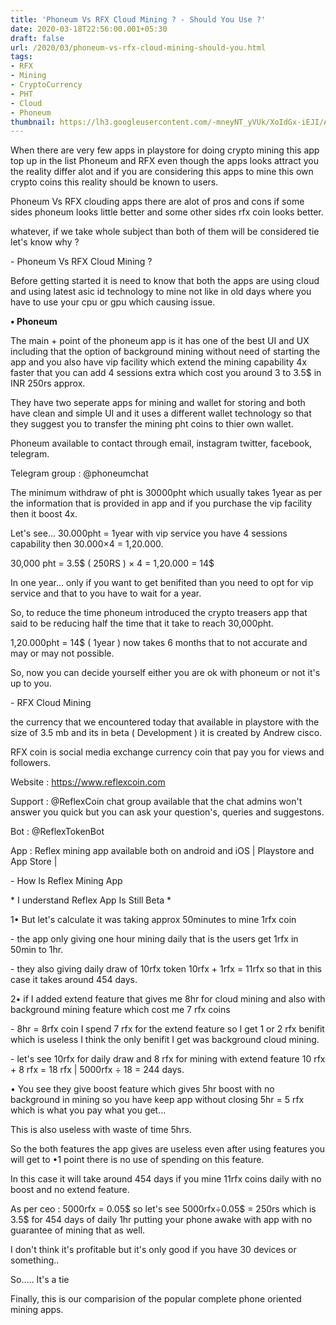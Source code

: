 ```yaml
---
title: 'Phoneum Vs RFX Cloud Mining ? - Should You Use ?'
date: 2020-03-18T22:56:00.001+05:30
draft: false
url: /2020/03/phoneum-vs-rfx-cloud-mining-should-you.html
tags: 
- RFX
- Mining
- CryptoCurrency
- PHT
- Cloud
- Phoneum
thumbnail: https://lh3.googleusercontent.com/-mneyNT_yVUk/XoIdGx-iEJI/AAAAAAAABRE/TZLkNToaW_4b3QeXKJdDeul43kkqUO0xgCLcBGAsYHQ/s1600/IMG_20200111_105332_780-02-16.jpeg
---
```


  

When there are very few apps in playstore for doing crypto mining this app top up in the list Phoneum and RFX even though the apps looks attract you the reality differ alot and if you are considering this apps to mine this own crypto coins this reality should be known to users.

  

Phoneum Vs RFX clouding apps there are alot of pros and cons if some sides phoneum looks little better and some other sides rfx coin looks better.

  

whatever, if we take whole subject than both of them will be considered tie let's know why ?

  

\- Phoneum Vs RFX Cloud Mining ?

  

Before getting started it is need to know that both the apps are using cloud and using latest asic id technology to mine not like in old days where you have to use your cpu or gpu which causing issue.

  

**• Phoneum**

The main + point of the phoneum app is it has one of the best UI and UX including that the option of background mining without need of starting the app and you also have vip facility which extend the mining capability 4x faster that you can add 4 sessions extra which cost you around 3 to 3.5$ in INR 250rs approx.

  

They have two seperate apps for mining and wallet for storing and both have clean and simple UI and it uses a different wallet technology so that they suggest you to transfer the mining pht coins to thier own wallet.

  

Phoneum available to contact through email, instagram twitter, facebook, telegram.

  

Telegram group : @phoneumchat

  

The minimum withdraw of pht is 30000pht which usually takes 1year as per the information that is provided in app and if you purchase the vip facility then it boost 4x.

  

Let's see... 30.000pht = 1year with vip service you have 4 sessions capability then 30.000×4 = 1,20.000.

  

30,000 pht = 3.5$ ( 250RS ) × 4 = 1,20.000 = 14$

  

In one year... only if you want to get benifited than you need to opt for vip service and that to you have to wait for a year.

  

So, to reduce the time phoneum introduced the crypto treasers app that said to be reducing half the time that it take to reach 30,000pht.

  

1,20.000pht = 14$ ( 1year ) now takes 6 months that to not accurate and may or may not possible.

  

So, now you can decide yourself either you are ok with phoneum or not it's up to you.

  

\- RFX Cloud Mining 

  

the currency that we encountered today that available in playstore with the size of 3.5 mb and its in beta ( Development ) it is created by Andrew cisco.

  

RFX coin is social media exchange currency coin that pay you for views and followers.

  

Website : https://www.reflexcoin.com

  

Support : @ReflexCoin chat group available that the chat admins won't answer you quick but you can ask your question's, queries and suggestons.

  

Bot : @ReflexTokenBot 

  

App : Reflex mining app available both on android and iOS | Playstore and App Store |

  

\- How Is Reflex Mining App 

  

\* I understand Reflex App Is Still Beta \*

  

1• But let's calculate it was taking approx 50minutes to mine 1rfx coin

  

\- the app only giving one hour mining daily that is the users get 1rfx in 50min to 1hr.

  

\- they also giving daily draw of 10rfx token 10rfx + 1rfx = 11rfx so that in this case it takes around 454 days.

  

2• if I added extend feature that gives me 8hr for cloud mining and also with background mining feature which cost me 7 rfx coins

  

\- 8hr = 8rfx coin I spend 7 rfx for the extend feature so I get 1 or 2 rfx benifit which is useless I think the only benifit I get was background cloud mining.

  

\- let's see 10rfx for daily draw and 8 rfx for mining with extend feature 10 rfx + 8 rfx = 18 rfx | 5000rfx ÷ 18 = 244 days.

  

• You see they give boost feature which gives 5hr boost with no background in mining so you have keep app without closing 5hr = 5 rfx which is what you pay what you get...

  

This is also useless with waste of time 5hrs.

  

So the both features the app gives are useless even after using features you will get to •1 point there is no use of spending on this feature.

  

In this case it will take around 454 days if you mine 11rfx coins daily with no boost and no extend feature.

  

As per ceo : 5000rfx = 0.05$ so let's see 5000rfx÷0.05$ = 250rs which is 3.5$ for 454 days of daily 1hr putting your phone awake with app with no guarantee of mining that as well.

  

I don't think it's profitable but it's only good if you have 30 devices or something..

  

So..... It's a tie 

  

Finally, this is our comparision of the popular complete phone oriented mining apps.